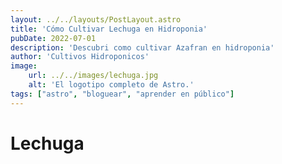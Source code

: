 ```yaml
---
layout: ../../layouts/PostLayout.astro
title: 'Cómo Cultivar Lechuga en Hidroponia'
pubDate: 2022-07-01
description: 'Descubri como cultivar Azafran en hidroponia'
author: 'Cultivos Hidroponicos'
image:
    url: ../../images/lechuga.jpg
    alt: 'El logotipo completo de Astro.'
tags: ["astro", "bloguear", "aprender en público"]
---
```

# Lechuga
